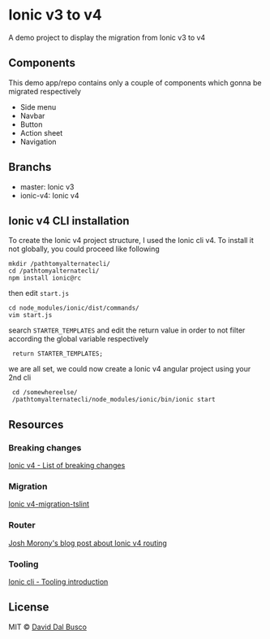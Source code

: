 # Ionic v3 to v4

A demo project to display the migration from Ionic v3 to v4

## Components

This demo app/repo contains only a couple of components which gonna be migrated respectively

* Side menu
* Navbar
* Button
* Action sheet
* Navigation

## Branchs

* master: Ionic v3
* ionic-v4: Ionic v4

## Ionic v4 CLI installation

To create the Ionic v4 project structure, I used the Ionic cli v4. To install it not globally, you could proceed like following

    mkdir /pathtomyalternatecli/
    cd /pathtomyalternatecli/
    npm install ionic@rc

then edit `start.js` 

    cd node_modules/ionic/dist/commands/
    vim start.js

search `STARTER_TEMPLATES` and edit the return value in order to not filter according the global variable respectively

     return STARTER_TEMPLATES;

we are all set, we could now create a Ionic v4 angular project using your 2nd cli
                
     cd /somewhereelse/
     /pathtomyalternatecli/node_modules/ionic/bin/ionic start 

## Resources

### Breaking changes

[Ionic v4 - List of breaking changes](https://github.com/ionic-team/ionic/blob/master/angular/BREAKING.md)

### Migration

[Ionic v4-migration-tslint](https://github.com/ionic-team/v4-migration-tslint)

### Router

[Josh Morony's blog post about Ionic v4 routing](https://www.joshmorony.com/using-angular-routing-with-ionic-4/)

### Tooling

[Ionic cli - Tooling introduction](https://github.com/ionic-team/ionic-cli/issues/3019)

## License

MIT © [David Dal Busco](mailto:david.dalbusco@outlook.com)
